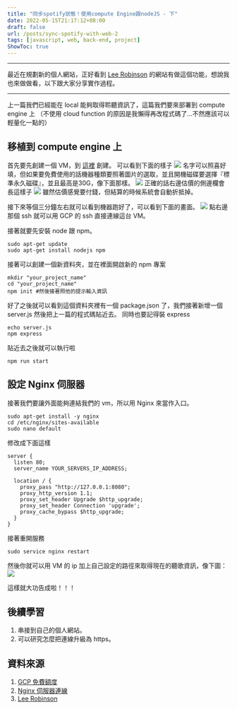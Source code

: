 ```yaml
---
title: "同步spotify狀態！使用compute Engine跟nodeJS - 下"
date: 2022-05-15T21:17:12+08:00
draft: false
url: /posts/sync-spotify-with-web-2
tags: [javascript, web, back-end, project]
ShowToc: true
---
```

***
最近在規劃新的個人網站，正好看到 [Lee Robinson](https://leerob.io/) 的網站有做這個功能，想說我也來做做看，以下跟大家分享實作過程。
***

上一篇我們已經能在 local 能夠取得聆聽資訊了，這篇我們要來部署到 compute engine 上
（不使用 cloud function 的原因是我懶得再改程式碼了...不然應該可以輕量化一點的）

## 移植到 compute engine 上
首先要先創建一個 VM，到 [這裡](https://console.cloud.google.com/compute/instances) 創建。
可以看到下面的樣子
![](/images/compute-spotify/Screen%20Shot%202022-05-15%20at%2020.57.37.png)
名字可以照喜好填，但如果要免費使用的話機器種類要照著圖片的選取，並且開機磁碟要選擇『標準永久磁碟』，並且最高是30G，像下面那樣。
![](/images/compute-spotify/開機磁碟.png)
正確的話右邊估價的側邊欄會長這樣子
![](/images/compute-spotify/估價.png)
雖然估價感覺要付錢，但結算的時候系統會自動折抵掉。

接下來等個三分鐘左右就可以看到機器跑好了，可以看到下面的畫面。
![](/images/compute-spotify/創建完成.png)
點右邊那個 ssh 就可以用 GCP 的 ssh 直接連線這台 VM。

接著就要先安裝 node 跟 npm。
```shell
sudo apt-get update
sudo apt-get install nodejs npm
```
接著可以創建一個新資料夾，並在裡面開啟新的 npm 專案
```shell
mkdir "your_project_name"
cd "your_project_name"
npm init #然後接著照他的提示輸入資訊
```
好了之後就可以看到這個資料夾裡有一個 package.json 了，我們接著新增一個 server.js 然後把上一篇的程式碼貼近去。
同時也要記得裝 express
```shell
echo server.js
npm express
```

貼近去之後就可以執行啦
```shell
npm run start
```

## 設定 Nginx 伺服器
接著我們要讓外面能夠連結我們的 vm，所以用 Nginx 來當作入口。
```shell
sudo apt-get install -y nginx
cd /etc/nginx/sites-available
sudo nano default
```
修改成下面這樣
```
server {
  listen 80;
  server_name YOUR_SERVERS_IP_ADDRESS;

  location / {
    proxy_pass "http://127.0.0.1:8080";
    proxy_http_version 1.1;
    proxy_set_header Upgrade $http_upgrade;
    proxy_set_header Connection 'upgrade';
    proxy_cache_bypass $http_upgrade;
  }
}
```
接著重開服務
```shell
sudo service nginx restart
```

然後你就可以用 VM 的 ip 加上自己設定的路徑來取得現在的聽歌資訊，像下圖：
![](/images/compute-spotify/連線成功.png)

這樣就大功告成啦！！！

## 後續學習
1. 串接到自己的個人網站。
2. 可以研究怎麼把連線升級為 https。

## 資料來源
1. [GCP 免費額度](https://cloud.google.com/free)
2. [Nginx 伺服器連線](https://javascript.plainenglish.io/deploy-a-node-js-server-using-google-cloud-compute-engine-87268919de20)
3. [Lee Robinson](https://leerob.io/)



